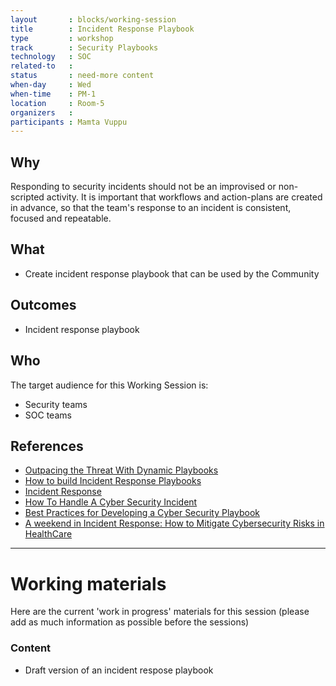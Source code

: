 ```yaml
---
layout       : blocks/working-session
title        : Incident Response Playbook
type         : workshop
track        : Security Playbooks
technology   : SOC
related-to   :
status       : need-more content
when-day     : Wed
when-time    : PM-1
location     : Room-5
organizers   :
participants : Mamta Vuppu
---
```


## Why

Responding to security incidents should not be an improvised or non-scripted activity. It is important that workflows and action-plans are created in advance, so that the team's response to an incident is consistent, focused and repeatable.

## What

 - Create incident response playbook that can be used by the Community
 
## Outcomes

- Incident response playbook 

## Who

The target audience for this Working Session is:

 - Security teams
 - SOC teams

## References

 - [Outpacing the Threat With Dynamic Playbooks](https://securityintelligence.com/news/outpacing-the-threat-with-dynamic-playbooks/)
 - [How to build Incident Response Playbooks](https://www.demisto.com/how-to-build-incident-response-playbooks/)
 - [Incident Response](http://www.cst.ucf.edu/about/information-security-office/incident-response/)
 - [How To Handle A Cyber Security Incident](http://www.huffingtonpost.co.uk/paul-rose/crisis-management-how-to-_b_14143266.html)
 - [Best Practices for Developing a Cyber Security Playbook](https://www.cnsgroup.co.uk/media-hub/news/news-article/2017/05/02/whitepaper-best-practices-for-developing-a-cyber-security-playbook)
 - [A weekend in Incident Response: How to Mitigate Cybersecurity Risks in HealthCare](https://www.linkedin.com/pulse/weekend-incident-response-how-mitigate-cybersecurity-risks-forte)
 
 --- 

# Working materials

Here are the current 'work in progress' materials for this session (please add as much information as possible before the sessions)

### Content

 - Draft version of an incident respose playbook
